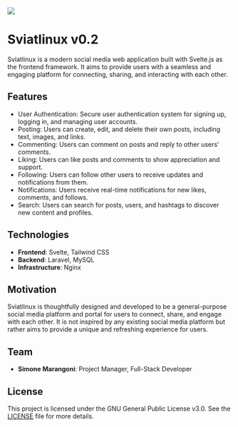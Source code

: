 <img src="https://fiatlinux.it/banner/25" />

# Sviatlinux v0.2

Sviatlinux is a modern social media web application built with Svelte.js as the frontend framework. It aims to provide users with a seamless and engaging platform for connecting, sharing, and interacting with each other.

## Features

- User Authentication: Secure user authentication system for signing up, logging in, and managing user accounts.
- Posting: Users can create, edit, and delete their own posts, including text, images, and links.
- Commenting: Users can comment on posts and reply to other users' comments.
- Liking: Users can like posts and comments to show appreciation and support.
- Following: Users can follow other users to receive updates and notifications from them.
- Notifications: Users receive real-time notifications for new likes, comments, and follows.
- Search: Users can search for posts, users, and hashtags to discover new content and profiles.

## Technologies

- **Frontend**: Svelte, Tailwind CSS
- **Backend**: Laravel, MySQL
- **Infrastructure**: Nginx

## Motivation

Sviatlinux is thoughtfully designed and developed to be a general-purpose social media platform and portal for users to connect, share, and engage with each other. It is not inspired by any existing social media platform but rather aims to provide a unique and refreshing experience for users.

## Team

- **Simone Marangoni**: Project Manager, Full-Stack Developer

## License

This project is licensed under the GNU General Public License v3.0. See the [LICENSE](LICENSE) file for more details.
